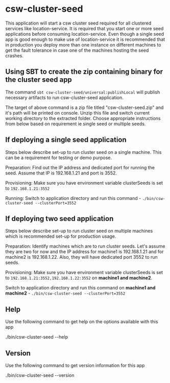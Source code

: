 # csw-cluster-seed


This application will start a csw cluster seed required for all clustered services like
location-service. It is required that you start one or more seed applications before consuming location-service.
Even though a single seed app is good enough to make use of location-service it is recommended that 
in production you deploy more than one instance on different machines to get the fault tolerance in case one of 
the machines hosting the seed crashes.

## Using SBT to create the zip containing binary for the cluster seed app

The command `sbt csw-cluster-seed/universal:publishLocal` will publish necessary artifacts to run csw-cluster-seed application. 

The target of above command is a zip file titled "csw-cluster-seed.zip" and it's path will be printed on console. Unzip this file and switch current
working directory to the extracted folder. Choose appropriate instructions from below based on requirement ie single seed or multiple seeds.

## If deploying a single seed application
Steps below describe set-up to run cluster seed on a single machine. This can be a requirement for testing or demo purpose.

Preparation:
Find out the IP address and dedicated port for running the seed. Assume that IP is 192.168.1.21 and port is 3552.

Provisioning:
Make sure you have environment variable clusterSeeds is set to `192.168.1.21:3552`

Running: Switch to application directory and run this command - `./bin/csw-cluster-seed --clusterPort=3552`

## If deploying two seed application
Steps below describe set-up to run cluster seed on multiple machines which is recommended set-up for production usage.

Preparation:
Identify machines which are to run cluster seeds. Let's assume they are two for now and the IP address for machine1 is 192.168.1.21 and
for machine2 is 192.168.1.22. Also, they will have dedicated port 3552 to run seeds. 

Provisioning:
Make sure you have environment variable clusterSeeds is set to `192.168.1.21:3552,192.168.1.22:3552` on **machine1 and machine2**.

Switch to application directory and run this command on **machine1 and machine2** - `./bin/csw-cluster-seed --clusterPort=3552`

## Help
Use the following command to get help on the options available with this app
  
./bin/csw-cluster-seed --help

## Version
Use the following command to get version information for this app
  
./bin/csw-cluster-seed --version
